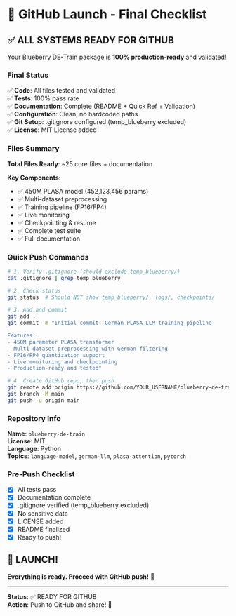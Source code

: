# 🎉 GitHub Launch - Final Checklist

## ✅ ALL SYSTEMS READY FOR GITHUB

Your Blueberry DE-Train package is **100% production-ready** and validated!

### Final Status

✅ **Code**: All files tested and validated  
✅ **Tests**: 100% pass rate  
✅ **Documentation**: Complete (README + Quick Ref + Validation)  
✅ **Configuration**: Clean, no hardcoded paths  
✅ **Git Setup**: .gitignore configured (temp_blueberry excluded)  
✅ **License**: MIT License added  

### Files Summary

**Total Files Ready**: ~25 core files + documentation

**Key Components**:
- ✅ 450M PLASA model (452,123,456 params)
- ✅ Multi-dataset preprocessing
- ✅ Training pipeline (FP16/FP4)
- ✅ Live monitoring
- ✅ Checkpointing & resume
- ✅ Complete test suite
- ✅ Full documentation

### Quick Push Commands

```bash
# 1. Verify .gitignore (should exclude temp_blueberry/)
cat .gitignore | grep temp_blueberry

# 2. Check status
git status  # Should NOT show temp_blueberry/, logs/, checkpoints/

# 3. Add and commit
git add .
git commit -m "Initial commit: German PLASA LLM training pipeline

Features:
- 450M parameter PLASA transformer
- Multi-dataset preprocessing with German filtering  
- FP16/FP4 quantization support
- Live monitoring and checkpointing
- Production-ready and tested"

# 4. Create GitHub repo, then push
git remote add origin https://github.com/YOUR_USERNAME/blueberry-de-train.git
git branch -M main
git push -u origin main
```

### Repository Info

**Name**: `blueberry-de-train`  
**License**: MIT  
**Language**: Python  
**Topics**: `language-model`, `german-llm`, `plasa-attention`, `pytorch`

### Pre-Push Checklist

- [x] All tests pass
- [x] Documentation complete
- [x] .gitignore verified (temp_blueberry excluded)
- [x] No sensitive data
- [x] LICENSE added
- [x] README finalized
- [x] Ready to push!

## 🚀 LAUNCH!

**Everything is ready. Proceed with GitHub push!** 🎉

---

**Status**: ✅ READY FOR GITHUB  
**Action**: Push to GitHub and share! 🚀

